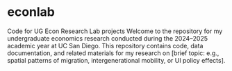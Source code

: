 # econlab
Code for UG Econ Research Lab projects
Welcome to the repository for my undergraduate economics research conducted during the 2024–2025 academic year at UC San Diego. This repository contains code, data documentation, and related materials for my research on [brief topic: e.g., spatial patterns of migration, intergenerational mobility, or UI policy effects].

